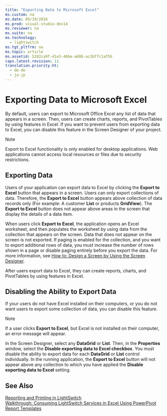 ```yaml
---
title: "Exporting Data to Microsoft Excel"
ms.custom: na
ms.date: 09/19/2016
ms.prod: visual-studio-dev14
ms.reviewer: na
ms.suite: na
ms.technology: 
  - lightswitch
ms.tgt_pltfrm: na
ms.topic: article
ms.assetid: 5282ca9f-41e3-46be-a686-ac1bffc1af5b
caps.latest.revision: 11
translation.priority.ht: 
  - de-de
  - ja-jp
---
```

# Exporting Data to Microsoft Excel
By default, users can export to Microsoft Office Excel any list of data that appears in a screen.  Then, users can create charts, reports, and PivotTables by using features in Excel.  If you want to prevent users from exporting data to Excel, you can disable this feature in the Screen Designer of your project.  
  
> [!NOTE]
>  Export to Excel functionality is only enabled for desktop applications. Web applications cannot access local resources or files due to security restrictions.  
  
## Exporting Data  
 Users of your application can export data to Excel by clicking the **Export to Excel** button that appears in a screen. Users can only export collections of data. Therefore, the **Export to Excel** button appears above collection of data records only (For example: A customer **List** or products **GridView**).  The **Export to Excel** button does not appear above areas in the screen that display the details of a data item.  
  
 When users click **Export to Excel**, the application opens an Excel worksheet, and then populates the worksheet by using data from the collection that appears on the screen.  Data that does not appear on the screen is not exported. If paging is enabled for the collection, and you want to export additional rows of data, you must increase the number of rows shown in a page or disable paging entirely before you export the data. For more information, see [How to: Design a Screen by Using the Screen Designer](../Topic/How%20to:%20Design%20a%20Silverlight%20Screen%20by%20Using%20the%20Screen%20Designer.md).  
  
 After users export data to Excel, they can create reports, charts, and PivotTables by using features in Excel.  
  
## Disabling the Ability to Export Data  
 If your users do not have Excel installed on their computers, or you do not want users to export some collection of data, you can disable this feature.  
  
> [!NOTE]
>  If a user clicks **Export to Excel**, but Excel is not installed on their computer, an error message will appear.  
  
 In the Screen Designer, select any **DataGrid** or **List**. Then, in the **Properties** window, select the **Disable exporting data to Excel checkbox**. You must disable the ability to export data for each **DataGrid** or **List** control individually.  In the running application, the **Export to Excel** button will not appear above any collection to which you have applied the **Disable exporting data to Excel** setting.  
  
## See Also  
 [Reporting and Printing in LightSwitch](../vs140/Reporting-and-Printing-in-LightSwitch.md)   
 [Walkthrough: Consuming LightSwitch Services in Excel Using PowerPivot](../vs140/Walkthrough--Consuming-LightSwitch-Services-in-Excel-Using-PowerPivot.md)   
 [Report Templates](http://go.microsoft.com/fwlink/?LinkID=196177)